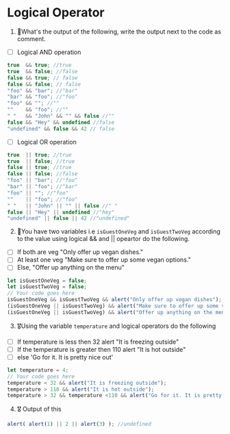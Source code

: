 # Logical Operator

1. 🥇What's the output of the following, write the output next to the code as comment.

* [ ] Logical AND operation

```js
true  && true; //true
true  && false; //false
false && true; // false
false && false; // false
"foo" && "bar"; //"bar"
"bar" && "foo"; //"foo"
"foo" && ""; //""
""    && "foo"; //""
" "   && "John" && "" && false //""
false && "Hey" && undefined //false
"undefined" && false && 42 // false
```

* [ ] Logical OR operation
```js
true  || true; //true
true  || false; //true
false || true; //true
false || false; //false
"foo" || "bar"; //"foo"
"bar" || "foo"; //"bar"
"foo" || ""; //"foo"
""    || "foo"; //"foo"
" "   || "John" || "" || false //" "
false || "Hey" || undefined //"hey"
"undefined" || false || 42 //"undefined"
```

2. 🥈You have two variables i.e `isGuestOneVeg` and  `isGuestTwoVeg` according to the value using logical && and || opeartor do the following.

* [ ] If both are veg "Only offer up vegan dishes."
* [ ] At least one veg  "Make sure to offer up some vegan options."
* [ ] Else, "Offer up anything on the menu"
```js
let isGuestOneVeg = false;
let isGuestTwoVeg = false;
// Your code goes here
isGuestOneVeg && isGuestTwoVeg && alert("Only offer up vegan dishes");
(isGuestOneVeg || isGuestTwoVeg) && alert("Make sure to offer up some vegan options");
(isGuestOneVeg || isGuestTwoVeg) && alert("Offer up anything on the menu");


```

3. 🎖Using the variable `temperature` and logical operators do the following
* [ ] If temperature is less then 32 alert "It is freezing outside"
* [ ] If the temperature is greater then 110 alert "It is hot outside"
* [ ] else 'Go for it. It is pretty nice out'

```js
let temperature = 4;
// Your code goes here
temperature < 32 && alert("It is freezing outside");
temperature > 110 && alert("It is hot outside");
temperature > 32 && temperature <110 && alert("Go for it. It is pretty nice out")
```

4. 🎖 Output of this
```js
alert( alert(1) || 2 || alert(3) ); //undefined
```